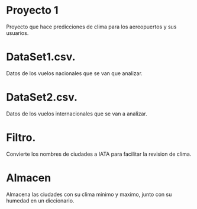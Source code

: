 # Proyecto 1

Proyecto que hace predicciones de clima para 
los aereopuertos y sus usuarios.

# DataSet1.csv.

Datos de los vuelos nacionales que se van que analizar.

# DataSet2.csv.

Datos de los vuelos internacionales que se van a analizar.

# Filtro.

Convierte los nombres de ciudades a IATA para facilitar la revision de clima.

# Almacen

Almacena las ciudades con su clima minimo y maximo, junto con su humedad en un diccionario.
